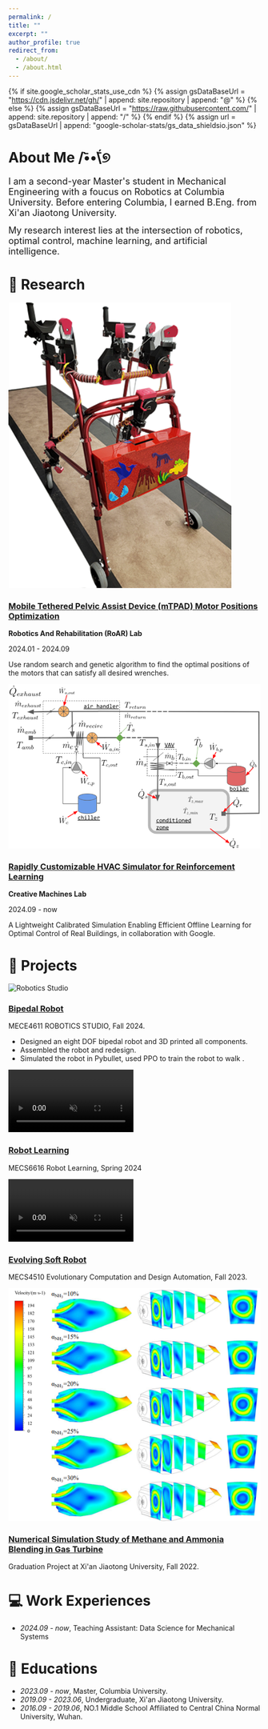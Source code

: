 ```yaml
---
permalink: /
title: ""
excerpt: ""
author_profile: true
redirect_from: 
  - /about/
  - /about.html
---
```


{% if site.google_scholar_stats_use_cdn %}
{% assign gsDataBaseUrl = "https://cdn.jsdelivr.net/gh/" | append: site.repository | append: "@" %}
{% else %}
{% assign gsDataBaseUrl = "https://raw.githubusercontent.com/" | append: site.repository | append: "/" %}
{% endif %}
{% assign url = gsDataBaseUrl | append: "google-scholar-stats/gs_data_shieldsio.json" %}

# <span class='anchor' id='about-me'></span> About Me  /•᷅•᷄\୭
<span style="font-size: 18px;">I am a second-year Master's student in Mechanical Engineering with a foucus on Robotics at Columbia University. Before entering Columbia, I earned B.Eng. from Xi'an Jiaotong University.

<span style="font-size: 18px;">My research interest lies at the intersection of robotics, optimal control, machine learning, and artificial intelligence.



# 🤖 Research 
<!-- 
<div class='paper-box'><div class='paper-box-image'><div><div class="badge"></div><img src='/images/roar.png' alt="mTPAD" width="250" height="auto"></div></div>
<div class='paper-box-text' markdown="1">

<span style="font-size: 18px;text-decoration: none;color: #0000EE;">[Mobile Tethered Pelvic Assist Device (mTPAD) Motor Positions Optimization](/Research/mTPAD-details)</span>

**Robotics And Rehabilitation (RoAR) Lab** &nbsp;&nbsp;&nbsp;&nbsp;&nbsp;&nbsp;&nbsp;&nbsp;&nbsp;&nbsp;&nbsp;&nbsp; *2024.01 - 2024.09*
- Use random search and genetic algorithm to find the optimal positions of the motors that can satisfy all desired wrenches.
</div>
</div>
-->

<div class="research-container">

  <!-- 项目 1 -->
  <div class="research-item">
    <div class="research-image">
      <img src="/images/roar.png" alt="mTPAD">
    </div>
    <div class="research-details">
        <h3><a href="/Research/mTPAD-details" >Mobile Tethered Pelvic Assist Device (mTPAD) Motor Positions Optimization</a></h3>
          <!-- 新增的 Flexbox 容器 -->
          <div class="lab-info">
            <p><strong>Robotics And Rehabilitation (RoAR) Lab</strong></p>
            <span class="research-date">2024.01 - 2024.09</span>
          </div>
      <p>Use random search and genetic algorithm to find the optimal positions of the motors that can satisfy all desired wrenches.</p>
    </div>
  </div>

  <!-- 项目 2 -->
  <div class="research-item">
    <div class="research-image">
      <img src="/images/HVAC.png" alt="Rapidly Customizable HVAC Simulator for Reinforcement Learning">
    </div>
    <div class="research-details">
      <h3><a href="/Research/HVAC-details">Rapidly Customizable HVAC Simulator for Reinforcement Learning</a></h3>
        <!-- 新增的 Flexbox 容器 -->
        <div class="lab-info">
          <p><strong>Creative Machines Lab</strong></p>
          <span class="research-date">2024.09 - now </span>
        </div>
      <p>A Lightweight Calibrated Simulation Enabling Efficient Offline Learning for Optimal Control of Real Buildings, in collaboration with Google.</p>
    </div>
  </div>  
  
</div>

  

# 🦾 Projects 
<div class="research-container">

  <!-- 项目 1 -->
  <div class="research-item">
    <div class="research-image">
      <img src="/images/RS_robo.jpg" alt="Robotics Studio">
    </div>
    <div class="research-details">
      <h3><a href="/Research/RS-details">Bipedal Robot</a></h3>
      <p>MECE4611 ROBOTICS STUDIO, Fall 2024.</p>
      <ul>
          <li>Designed an eight DOF bipedal robot and 3D printed all components.</li>
          <li>Assembled the robot and redesign.</li>
          <li>Simulated the robot in Pybullet, used PPO to train the robot to walk .</li>
      </ul>
    </div>
    </div>

  <!-- 项目 2 -->
  <div class="research-item">
    <div class="research-image">
      <video src="/images/RL.mp4" autoplay loop muted width="250"></video>
    </div>
    <div class="research-details">
      <h3><a href="/Research/RL-details" >Robot Learning</a></h3>
      <p>MECS6616 Robot Learning, Spring 2024</p>
    </div>
  </div>  

  <!-- 项目 3 -->
  <div class="research-item">
    <div class="research-image">
      <video src="/images/evo.mp4" autoplay loop muted width="250"></video>
    </div>
    <div class="research-details">
      <h3><a href="/Research/evo-details" >Evolving Soft Robot</a></h3>
      <p>MECS4510 Evolutionary Computation and Design Automation, Fall 2023.</p>
    </div>
  </div>  

  <!-- 项目 4 -->
  <div class="research-item">
    <div class="research-image">
      <img src="/images/turbine.png" alt="Numerical Simulation Study of Methane and Ammonia Blending in Gas Turbine">
    </div>
    <div class="research-details">
      <h3><a href="/Research/turbine-details" >Numerical Simulation Study of Methane and Ammonia Blending in Gas Turbine</a></h3>
      <p>Graduation Project at Xi'an Jiaotong University, Fall 2022.</p>
    </div>
  </div>
 

</div>



# <span id="work-experiences"> 💻 Work Experiences </span>
- *2024.09 - now*, Teaching Assistant: Data Science for Mechanical Systems

# <span id="educations">📖 Educations</span>
- *2023.09 - now*, Master, Columbia University.
- *2019.09 - 2023.06*, Undergraduate, Xi'an Jiaotong University.
- *2016.09 - 2019.06*, NO.1 Middle School Affiliated to Central China Normal University, Wuhan. 
